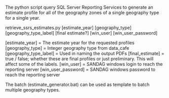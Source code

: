 The python script query SQL Server Reporting Services to generate an estimate profile
for all of the geography zones of a single geography type for a single year.

retrieve_ssrs_estimates.py [estimate_year] [geography_type] [geography_type_label] [final estimate?] [win_user] [win_user_password]

[estimate_year] = The estimate year for the requested profiles
[geography_type] = Integer geography type from data_cafe
[geography_type_label] = Used in naming the output PDFs
[final_estimate] = true / false; whether these are final profiles or just preliminary. This will affect some of the labels.
[win_user] = SANDAG windows login to reach the reporting server
[win_user_password] = SANDAG windows password to reach the reporting server

The batch (estimate_generator.bat) can be used as template to batch multiple geography types.
